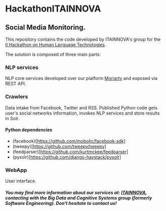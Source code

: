 # HackathonITAINNOVA
## Social Media Monitoring.

This repository contains the code developed by ITAINNOVA's group for the [II Hackathon on Human Language Technologies](http://www.hackathonplantl.es/).

The solution is composed of three main parts:

### NLP services
NLP core services developed over our platform [Moriarty](http://www.ita.es/moriarty/) and exposed via REST API.

### Crawlers
Data intake from Facebook, Twitter and RSS.
Published Python code gets user's social networks information, invokes NLP services and store results in Solr.

#### Python dependencies
* (facebook)[https://github.com/mobolic/facebook-sdk]
* (tweepy)[https://github.com/tweepy/tweepy]
* (feedparser)[https://github.com/kurtmckee/feedparser]
* (pysolr)[https://github.com/django-haystack/pysolr]

### WebApp
User interface.



##### You may find more information about our services at: [ITAINNOVA](http://www.itainnova.es), contacting with the **Big Data and Cognitive Systems** group (formerly **Software Engineering**). Don't hesitate to contact us!